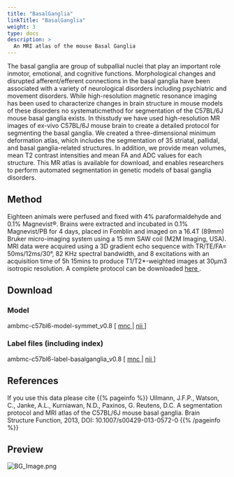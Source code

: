 ```yaml
---
title: "BasalGanglia"
linkTitle: "BasalGanglia"
weight: 3
type: docs
description: >
  An MRI atlas of the mouse Basal Ganglia
---
```


The basal ganglia are group of subpallial nuclei that play an important role inmotor, emotional, and cognitive functions. Morphological changes and disrupted afferent/efferent connections in the basal ganglia have been associated with a variety of neurological disorders including psychiatric and movement disorders. While high-resolution magnetic resonance imaging has been used to characterize changes in brain structure in mouse models of these disorders no systematicmethod for segmentation of the C57BL/6J mouse basal ganglia exists. In thisstudy we have used high-resolution MR images of ex-vivo C57BL/6J mouse brain to create a detailed protocol for segmenting the basal ganglia. We created a three-dimensional minimum deformation atlas, which includes the segmentation of 35 striatal, pallidal, and basal ganglia-related structures. In addition, we provide mean volumes, mean T2 contrast intensities and mean FA and ADC values for each structure. This MR atlas is available for download, and enables researchers to perform automated segmentation in genetic models of basal ganglia disorders.

## Method
Eighteen animals were perfused and fixed with 4% paraformaldehyde and 0.1% Magnevist®. Brains were extracted and incubated in 0.1% Magnevist/PB for 4 days, placed in Fomblin and imaged on a 16.4T (89mm) Bruker micro-imaging system using a 15 mm SAW coil (M2M Imaging, USA). MRI data were acquired using a 3D gradient echo sequence with TR/TE/FA= 50ms/12ms/30°, 82 KHz spectral bandwidth, and 8 excitations with an acquisition time of 5h 15mins to produce T1/T2*-weighted images at 30µm3 isotropic resolution. A complete protocol can be downloaded [here <i class="fas fa-external-link-alt"></i>](https://imaging.org.au/uploads/AMBMC/AMBMC_mouse_brain_protocol.pdf).

## Download
### Model
ambmc-c57bl6-model-symmet_v0.8 [ [mnc <i class="fas fa-download"></i>](https://imaging.org.au/uploads/AMBMC/ambmc-c57bl6-model-symmet_v0.8-mnc.tar.gz) | [nii <i class="fas fa-download"></i>](https://imaging.org.au/uploads/AMBMC/ambmc-c57bl6-model-symmet_v0.8-nii.tar.gz) ]
### Label files (including index)
ambmc-c57bl6-label-basalganglia_v0.8 [ [mnc <i class="fas fa-download"></i>](https://imaging.org.au/uploads/AMBMC/ambmc-c57bl6-label-basalganglia_v0.8-mnc.tar.gz) | [nii <i class="fas fa-download"></i>](https://imaging.org.au/uploads/AMBMC/ambmc-c57bl6-label-basalganglia_v0.8-nii.tar.gz) ]

## References
If you use this data please cite
{{% pageinfo %}}
Ullmann, J.F.P., Watson, C., Janke, A.L., Kurniawan, N.D., Paxinos, G. Reutens, D.C. A segmentation protocol and MRI atlas of the C57BL/6J mouse basal ganglia. Brain Structure Function, 2013, DOI: 10.1007/s00429-013-0572-0
{{% /pageinfo %}}

## Preview
![BG_Image.png](../BG_Image.png)
